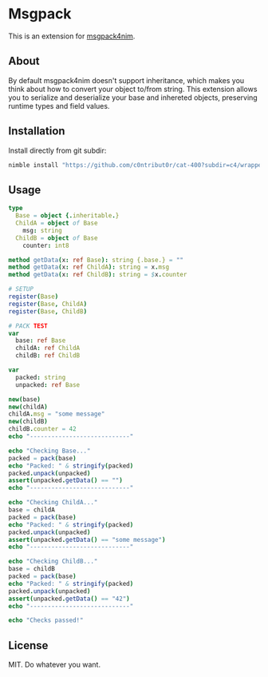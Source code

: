 # Msgpack

This is an extension for [msgpack4nim](https://github.com/jangko/msgpack4nim).

## About

By default msgpack4nim doesn't support inheritance, which makes you think about how to convert your object to/from string. This extension allows you to serialize and deserialize your base and inhereted objects, preserving runtime types and field values.

## Installation

Install directly from git subdir:

```sh
nimble install "https://github.com/c0ntribut0r/cat-400?subdir=c4/wrappers/msgpack@#head"
```
## Usage

```nim
type
  Base = object {.inheritable.}
  ChildA = object of Base
    msg: string
  ChildB = object of Base
    counter: int8

method getData(x: ref Base): string {.base.} = ""
method getData(x: ref ChildA): string = x.msg
method getData(x: ref ChildB): string = $x.counter

# SETUP
register(Base)
register(Base, ChildA)
register(Base, ChildB)

# PACK TEST
var
  base: ref Base
  childA: ref ChildA
  childB: ref ChildB

var
  packed: string
  unpacked: ref Base

new(base)
new(childA)
childA.msg = "some message"
new(childB)
childB.counter = 42
echo "----------------------------"

echo "Checking Base..."
packed = pack(base)
echo "Packed: " & stringify(packed)
packed.unpack(unpacked)
assert(unpacked.getData() == "")
echo "----------------------------"

echo "Checking ChildA..."
base = childA
packed = pack(base)
echo "Packed: " & stringify(packed)
packed.unpack(unpacked)
assert(unpacked.getData() == "some message")
echo "----------------------------"

echo "Checking ChildB..."
base = childB
packed = pack(base)
echo "Packed: " & stringify(packed)
packed.unpack(unpacked)
assert(unpacked.getData() == "42")
echo "----------------------------"

echo "Checks passed!"
```

## License

MIT. Do whatever you want.
